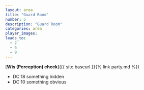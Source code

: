 ```yaml
---
layout: area
title: "Guard Room"
number: 5
description: "Guard Room"
categories: area
player_images:
leads_to:
  - 2
  - 6
  - 9
---
```



[**Wis (Perception) check**]({{ site.baseurl }}{% link party.md %})
* DC 18 something hidden
* DC 10 something obvious

